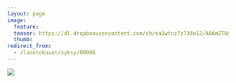 ```yaml
---
layout: page
image:
  feature:
  teaser: https://dl.dropboxusercontent.com/sh/ea1wtnz7z734o12/AAAmZTUuNrihAN4J6T24xZG6a/luontokuvat/syksy/IMG_0637-245px.jpg
  thumb:
redirect_from:
  - /luontokuvat/syksy/00006
---
```


[![](https://dl.dropboxusercontent.com/sh/ea1wtnz7z734o12/AAAHSPc8s0XmqQSp-EqTR2wma/luontokuvat/syksy/IMG_0637-800px.jpg)](https://dl.dropboxusercontent.com/sh/ea1wtnz7z734o12/AACN5WDJL-MLjBkj-Fco12Vua/luontokuvat/syksy/IMG_0637.jpg)
